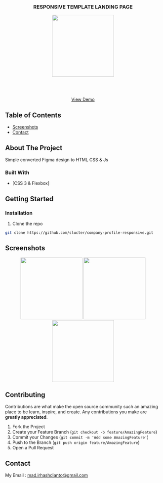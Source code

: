 <p align="center">

  <h3 align="center">RESPONSIVE TEMPLATE LANDING PAGE</h3>
  <p align="center">
    <image align="center" width="200" src='./assets/img/LogoColor.png' />
  </p>

  <p align="center">
    <br />
    <br />
    <br />
    <a href="https://vibrant-wiles-b59a7f.netlify.app/">View Demo</a>
  </p>
</p>



<!-- TABLE OF CONTENTS -->
## Table of Contents

* [Screenshots](#screenshots)
* [Contact](#contact)



<!-- ABOUT THE PROJECT -->
## About The Project


Simple converted Figma design to HTML CSS & Js

### Built With

* [CSS 3 & Flexbox]


<!-- GETTING STARTED -->
## Getting Started

### Installation

1. Clone the repo
```sh
git clone https://github.com/slucter/company-profile-responsive.git
```

<!-- ROADMAP -->
## Screenshots

<p align='center'>
  <span>
      <image width="200" src='./screenshoot/landingpage-2k.png' />
      <image width="200" src='./screenshoot/landingpage-mobile.png' />
      <image width="200" src='./screenshoot/landingpage-footer-mobile.png' />
     

<!-- CONTRIBUTING -->
## Contributing

Contributions are what make the open source community such an amazing place to be learn, inspire, and create. Any contributions you make are **greatly appreciated**.

1. Fork the Project
2. Create your Feature Branch (`git checkout -b feature/AmazingFeature`)
3. Commit your Changes (`git commit -m 'Add some AmazingFeature'`)
4. Push to the Branch (`git push origin feature/AmazingFeature`)
5. Open a Pull Request



<!-- CONTACT -->
## Contact

My Email : mad.irhashdianto@gmail.com





